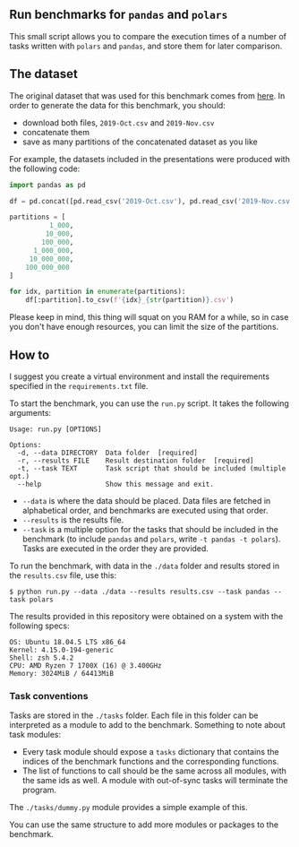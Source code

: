 ## Run benchmarks for `pandas` and `polars`
This small script allows you to compare the execution times of a number of
tasks written with `polars` and `pandas`, and store them for later comparison.

## The dataset
The original dataset that was used for this benchmark comes from
[here](https://www.kaggle.com/datasets/mkechinov/ecommerce-behavior-data-from-multi-category-store). In
order to generate the data for this benchmark, you should:

- download both files, `2019-Oct.csv` and `2019-Nov.csv`
- concatenate them
- save as many partitions of the concatenated dataset as you like

For example, the datasets included in the presentations were produced with the
following code:

```python
import pandas as pd

df = pd.concat([pd.read_csv('2019-Oct.csv'), pd.read_csv('2019-Nov.csv')])

partitions = [
          1_000,
         10_000,
        100_000,
      1_000_000,
     10_000_000,
    100_000_000
]

for idx, partition in enumerate(partitions):
    df[:partition].to_csv(f'{idx}_{str(partition)}.csv')
```

Please keep in mind, this thing will squat on you RAM for a while, so in case
you don't have enough resources, you can limit the size of the partitions.

## How to
I suggest you create a virtual environment and install the requirements
specified in the `requirements.txt` file.

To start the benchmark, you can use the `run.py` script. It takes the following
arguments:

```
Usage: run.py [OPTIONS]

Options:
  -d, --data DIRECTORY  Data folder  [required]
  -r, --results FILE    Result destination folder  [required]
  -t, --task TEXT       Task script that should be included (multiple opt.)
  --help                Show this message and exit.
```

- `--data` is where the data should be placed. Data files are fetched in
  alphabetical order, and benchmarks are executed using that order.
- `--results` is the results file.
- `--task` is a multiple option for the tasks that should be included in the
  benchmark (to include `pandas` and `polars`, write `-t pandas -t
  polars`). Tasks are executed in the order they are provided.
  
To run the benchmark, with data in the `./data` folder and results stored in
the `results.csv` file, use this:

```
$ python run.py --data ./data --results results.csv --task pandas --task polars
```

The results provided in this repository were obtained on a system with the
following specs:

```
OS: Ubuntu 18.04.5 LTS x86_64
Kernel: 4.15.0-194-generic
Shell: zsh 5.4.2
CPU: AMD Ryzen 7 1700X (16) @ 3.400GHz
Memory: 3024MiB / 64413MiB
```

### Task conventions
Tasks are stored in the `./tasks` folder. Each file in this folder can be
interpreted as a module to add to the benchmark. Something to note about task
modules:

- Every task module should expose a `tasks` dictionary that contains the
  indices of the benchmark functions and the corresponding functions.
- The list of functions to call should be the same across all modules, with the
  same ids as well. A module with out-of-sync tasks will terminate the program.
  
The `./tasks/dummy.py` module provides a simple example of this.

You can use the same structure to add more modules or packages to the
benchmark.
